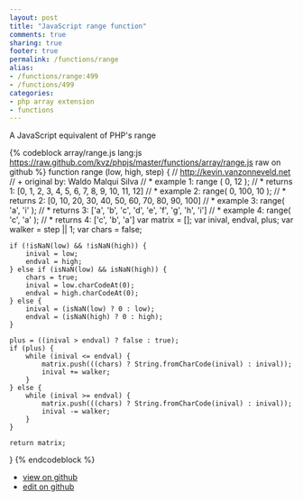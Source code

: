 ```yaml
---
layout: post
title: "JavaScript range function"
comments: true
sharing: true
footer: true
permalink: /functions/range
alias:
- /functions/range:499
- /functions/499
categories:
- php array extension
- functions
---
```

A JavaScript equivalent of PHP's range

<!-- more -->

{% codeblock array/range.js lang:js https://raw.github.com/kvz/phpjs/master/functions/array/range.js raw on github %}
function range (low, high, step) {
    // http://kevin.vanzonneveld.net
    // +   original by: Waldo Malqui Silva
    // *     example 1: range ( 0, 12 );
    // *     returns 1: [0, 1, 2, 3, 4, 5, 6, 7, 8, 9, 10, 11, 12]
    // *     example 2: range( 0, 100, 10 );
    // *     returns 2: [0, 10, 20, 30, 40, 50, 60, 70, 80, 90, 100]
    // *     example 3: range( 'a', 'i' );
    // *     returns 3: ['a', 'b', 'c', 'd', 'e', 'f', 'g', 'h', 'i']
    // *     example 4: range( 'c', 'a' );
    // *     returns 4: ['c', 'b', 'a']
    var matrix = [];
    var inival, endval, plus;
    var walker = step || 1;
    var chars = false;

    if (!isNaN(low) && !isNaN(high)) {
        inival = low;
        endval = high;
    } else if (isNaN(low) && isNaN(high)) {
        chars = true;
        inival = low.charCodeAt(0);
        endval = high.charCodeAt(0);
    } else {
        inival = (isNaN(low) ? 0 : low);
        endval = (isNaN(high) ? 0 : high);
    }

    plus = ((inival > endval) ? false : true);
    if (plus) {
        while (inival <= endval) {
            matrix.push(((chars) ? String.fromCharCode(inival) : inival));
            inival += walker;
        }
    } else {
        while (inival >= endval) {
            matrix.push(((chars) ? String.fromCharCode(inival) : inival));
            inival -= walker;
        }
    }

    return matrix;
}
{% endcodeblock %}

 - [view on github](https://github.com/kvz/phpjs/blob/master/functions/array/range.js)
 - [edit on github](https://github.com/kvz/phpjs/edit/master/functions/array/range.js)

